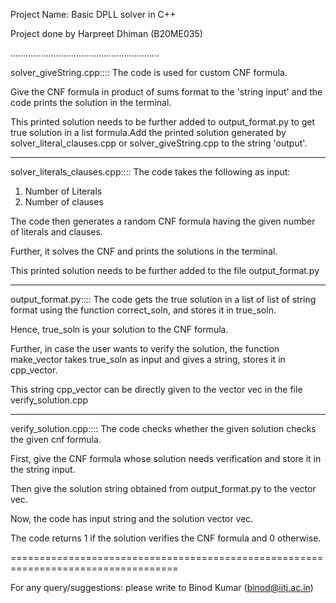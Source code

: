 Project Name: Basic DPLL solver in C++

Project done by Harpreet Dhiman (B20ME035)

...........................................................

solver_giveString.cpp::::
The code is used for custom CNF formula.

Give the CNF formula in product of sums format to the 'string input'
and the code prints the solution in the terminal.

This printed solution needs to be further added to output_format.py
to get true solution in a list formula.Add the printed solution generated by solver_literal_clauses.cpp or solver_giveString.cpp
to the string 'output'.

---------------------------------------------------------------

solver_literals_clauses.cpp::::
The code takes the following as input:
1) Number of Literals
2) Number of clauses

The code then generates a random CNF formula having 
the given number of literals and clauses.

Further, it solves the CNF and prints the solutions in the terminal.

This printed solution needs to be further added to the file output_format.py

------------------------------------------------------------------

output_format.py::::
The code gets the true solution in a list of list of string format using the function
correct_soln, and stores it in true_soln.

Hence, true_soln is your solution to the CNF formula.

Further, in case the user wants to verify the solution, the function make_vector takes
true_soln as input and gives a string, stores it in cpp_vector.

This string cpp_vector can be directly given to the vector vec in the file
verify_solution.cpp

------------------------------------------------------------------------

verify_solution.cpp::::
The code checks whether the given solution checks the given cnf formula.

First, give the CNF formula whose solution needs verification and store it in the string input.

Then give the solution string obtained from output_format.py to the vector vec.

Now, the code has input string and the solution vector vec.

The code returns 1 if the solution verifies the CNF formula and 0 otherwise.

===================================================================================

For any query/suggestions: please write to Binod Kumar (binod@iitj.ac.in)


